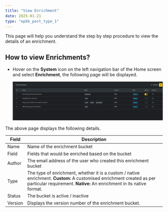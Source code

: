 ```yaml
---
title: "View Enrichment"
date: 2025-01-21
type: "epkb_post_type_1"
---
```


This page will help you understand the step by step procedure to view the details of an enrichment.

## **How to view Enrichments?**

- Hover on the **System** icon on the left navigation bar of the Home screen and select **Enrichment**, the following page will be displayed.  
      
    ![](./images-View%20Enrichment/View%20Enrichment.webp)

The above page displays the following details.

| **Field** | **Description** |
| --- | --- |
| Name | Name of the enrichment bucket |
| Field | Fields that would be enriched based on the bucket |
| Author | The email address of the user who created this enrichment bucket |
| Type | The type of enrichment, whether it is a custom / native enrichment.   **Custom:** A customised enrichment created as per particular requirement.   **Native:** An enrichment in its native format. |
| Status | The bucket is active / inactive |
| Version | Displays the version number of the enrichment bucket. |
